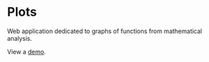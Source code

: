 # Plots
Web application dedicated to graphs of functions from mathematical analysis.

<html lang="ru">
<body>
	<p>View a <a href="https://igor-muram.github.io/plots/index.html">demo</a>.</p>
</body>
</html>
